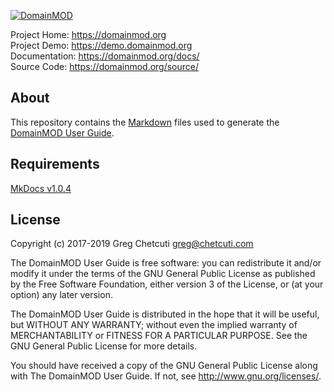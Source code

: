 [![DomainMOD](https://cdn.domainmod.org/images/logo.png)](https://domainmod.org)

Project Home: <https://domainmod.org>  
Project Demo: <https://demo.domainmod.org>  
Documentation: <https://domainmod.org/docs/>  
Source Code: <https://domainmod.org/source/>

About
-----
This repository contains the [Markdown](http://daringfireball.net/projects/markdown/) files used to generate the [DomainMOD User Guide](https://domainmod.org/docs/userguide/).

Requirements
------------
[MkDocs v1.0.4](https://www.mkdocs.org)  

License
-------
Copyright (c) 2017-2019 Greg Chetcuti <greg@chetcuti.com>

The DomainMOD User Guide is free software: you can redistribute it and/or modify it under the terms of the GNU General Public License as published by the Free Software Foundation, either version 3 of the License, or (at your option) any later version.

The DomainMOD User Guide is distributed in the hope that it will be useful, but WITHOUT ANY WARRANTY; without even the implied warranty of MERCHANTABILITY or FITNESS FOR A PARTICULAR PURPOSE. See the GNU General Public License for more details.

You should have received a copy of the GNU General Public License along with The DomainMOD User Guide. If not, see <http://www.gnu.org/licenses/>.
